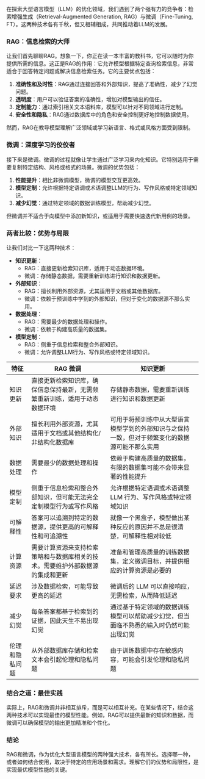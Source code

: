 在探索大型语言模型（LLM）的优化领域，我们遇到了两个强有力的竞争者：检索增强生成（Retrieval-Augmented Generation, RAG）与微调（Fine-Tuning, FT）。这两种技术各有千秋，但又相辅相成，共同推动着LLM的发展。

### RAG：信息检索的大师
让我们首先聊聊RAG。想象一下，你正在读一本丰富的教科书，它可以随时为你提供所需的信息。这正是RAG的作用：它允许模型根据特定查询检索信息，非常适合于回答特定问题或解决信息检索任务。它的主要优点包括：

1. **准确性和及时性**：RAG通过连接回答和外部知识，提高了准确性，减少了幻觉问题。
2. **透明度**：用户可以验证答案的准确性，增加对模型输出的信任。
3. **定制能力**：通过索引相关文本语料库，模型可以针对不同领域进行定制。
4. **安全性和隐私**：RAG通过数据库中的角色和安全控制更好地控制数据使用。

然而，RAG在教导模型理解广泛领域或学习新语言、格式或风格方面受到限制。

### 微调：深度学习的佼佼者
接下来是微调。微调的过程就像让学生通过广泛学习来内化知识。它特别适用于需要复制特定结构、风格或格式的场景。微调的优势包括：

1. **性能提升**：相比非微调模型，微调的模型交互更高效。
2. **模型定制**：允许根据特定语调或术语调整LLM的行为、写作风格或特定领域知识。
3. **减少幻觉**：通过特定领域的数据训练模型，帮助减少幻觉。

但微调并不适合于向模型中添加新知识，或适用于需要快速迭代新用例的场景。

### 两者比较：优势与局限
让我们对比一下这两种技术：

+  **知识更新**： 
    - RAG：直接更新检索知识库，适用于动态数据环境。
    - 微调：存储静态数据，需要重新训练进行知识和数据更新。
+  **外部知识**： 
    - RAG：擅长利用外部资源，尤其适用于文档或其他数据库。
    - 微调：依赖于预训练中学到的外部知识，但对于变化的数据源不那么实用。
+  **数据处理**： 
    - RAG：需要最少的数据处理和操作。
    - 微调：依赖于构建高质量的数据集。
+  **模型定制**： 
    - RAG：侧重于信息检索和整合外部知识。
    - 微调：允许调整LLM行为、写作风格或特定领域知识。

| 特征 | RAG 微调 | 知识更新 |
| --- | --- | --- |
| 知识更新 | 直接更新检索知识库，确保信息保持最新，无需频繁重新训练，适用于动态数据环境 | 存储静态数据，需要重新训练进行知识和数据更新 |
| 外部知识 | 擅长利用外部资源，尤其适用于文档或其他结构化/非结构化数据库 | 可用于将预训练中从大型语言模型学到的外部知识与之保持一致，但对于频繁变化的数据源可能不那么实用 |
| 数据处理 | 需要最少的数据处理和操作 | 依赖于构建高质量的数据集，有限的数据集可能不会带来显著的性能提升 |
| 模型定制 | 侧重于信息检索和整合外部知识，但可能无法完全定制模型行为或写作风格 | 允许根据特定语调或术语调整 LLM 行为、写作风格或特定领域知识 |
| 可解释性 | 答案可以追溯到特定的数据源，提供更高的可解释性和可追溯性 | 就像一个黑盒子，模型做出某种反应的原因并不总是很清楚，可解释性相对较低 |
| 计算资源 | 需要计算资源来支持检索策略和与数据库相关的技术。需要维护外部数据源的集成和更新 | 准备和管理高质量的训练数据集，定义微调目标，并提供相应的计算资源是必要的 |
| 延迟要求 | 涉及数据检索，可能导致更高的延迟 | 微调后的 LLM 可以直接响应，无需检索，从而降低延迟 |
| 减少幻觉 | 每条答案都基于检索到的证据，因此天生不易出现幻觉 | 通过基于特定领域的数据训练模型可以帮助减少幻觉，但当面临不熟悉的输入时仍然可能出现幻觉 |
| 伦理和隐私问题 | 从外部数据库存储和检索文本会引起伦理和隐私问题 | 由于训练数据中存在敏感内容，可能会引发伦理和隐私问题 |


### 结合之道：最佳实践
实际上，RAG和微调并非相互排斥，而是可以相互补充。在某些情况下，结合这两种技术可以实现最佳的模型性能。例如，RAG可以提供最新的知识和数据，而微调可以确保模型的输出更加精准和个性化。

### 结论
RAG和微调，作为优化大型语言模型的两种强大技术，各有所长。选择哪一种，或者如何结合使用，取决于特定的应用场景和需求。理解它们的优势和局限性，是实现最优模型性能的关键。



